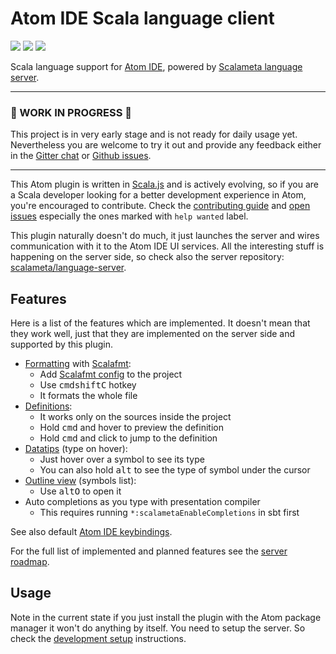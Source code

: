 # Atom IDE Scala language client

[![](https://img.shields.io/github/release/laughedelic/atom-ide-scala/all.svg)](https://github.com/laughedelic/atom-ide-scala/releases/latest)
[![](https://img.shields.io/badge/license-MIT-blue.svg)](https://opensource.org/licenses/MIT)
[![](https://img.shields.io/badge/contact-gitter_chat-dd1054.svg)](https://gitter.im/laughedelic/atom-ide-scala)

Scala language support for [Atom IDE], powered by [Scalameta language server].

----

### 🚧 WORK IN PROGRESS 🚧

This project is in very early stage and is not ready for daily usage yet. Nevertheless you are welcome to try it out and provide any feedback either in the [Gitter chat](https://gitter.im/laughedelic/atom-ide-scala) or [Github issues](https://github.com/laughedelic/atom-ide-scala/issues).

----

This Atom plugin is written in [Scala.js] and is actively evolving, so if you are a Scala developer looking for a better development experience in Atom, you're encouraged to contribute. Check the [contributing guide](CONTRIBUTING.md) and [open issues](https://github.com/laughedelic/atom-ide-scala/issues) especially the ones marked with `help wanted` label.

This plugin naturally doesn't do much, it just launches the server and wires communication with it to the Atom IDE UI services. All the interesting stuff is happening on the server side, so check also the server repository: [scalameta/language-server](https://github.com/scalameta/language-server).

## Features

Here is a list of the features which are implemented. It doesn't mean that they work well, just that they are implemented on the server side and supported by this plugin.

* [Formatting](https://github.com/facebook-atom/atom-ide-ui/blob/master/docs/code-format.md) with [Scalafmt](http://scalameta.org/scalafmt):
  + Add [Scalafmt config](http://scalameta.org/scalafmt/#Configuration) to the project
  + Use <kbd>cmd</kbd><kbd>shift</kbd><kbd>C</kbd> hotkey
  + It formats the whole file
* [Definitions](https://github.com/facebook-atom/atom-ide-ui/blob/master/docs/definitions.md):
  + It works only on the sources inside the project
  + Hold <kbd>cmd</kbd> and hover to preview the definition
  + Hold <kbd>cmd</kbd> and click to jump to the definition
* [Datatips](https://github.com/facebook-atom/atom-ide-ui/blob/master/docs/datatips.md) (type on hover):
  + Just hover over a symbol to see its type
  + You can also hold <kbd>alt</kbd> to see the type of symbol under the cursor
* [Outline view](https://github.com/facebook-atom/atom-ide-ui/blob/master/docs/outline-view.md) (symbols list):
  + Use <kbd>alt</kbd><kbd>O</kbd> to open it
* Auto completions as you type with presentation compiler
  + This requires running `*:scalametaEnableCompletions` in sbt first

See also default [Atom IDE keybindings](https://github.com/facebook-atom/atom-ide-ui/blob/master/docs/keybindings.md).

For the full list of implemented and planned features see the [server roadmap](https://github.com/scalameta/language-server/blob/master/README.md#roadmap).


## Usage

Note in the current state if you just install the plugin with the Atom package manager it won't do anything by itself. You need to setup the server. So check the [development setup](CONTRIBUTING.md#development) instructions.


[Scala]: http://scala-lang.org/
[Scala.js]: https://www.scala-js.org/
[Atom IDE]: https://ide.atom.io/
[Scalameta language server]: https://github.com/scalameta/language-server
[LSP]: https://github.com/Microsoft/language-server-protocol
